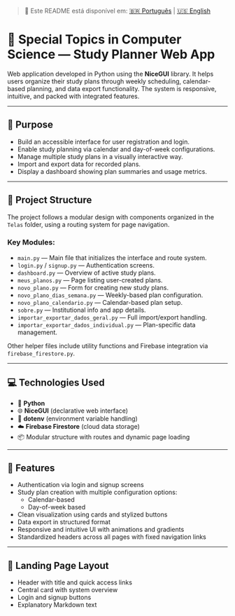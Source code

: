 > 📘 Este README está disponível em: [🇧🇷 Português](README.md) | [🇺🇸 English](README.en.md)

# 📘 Special Topics in Computer Science — Study Planner Web App

Web application developed in Python using the **NiceGUI** library. It helps users organize their study plans through weekly scheduling, calendar-based planning, and data export functionality. The system is responsive, intuitive, and packed with integrated features.

---

## 🎯 Purpose

- Build an accessible interface for user registration and login.
- Enable study planning via calendar and day-of-week configurations.
- Manage multiple study plans in a visually interactive way.
- Import and export data for recorded plans.
- Display a dashboard showing plan summaries and usage metrics.

---

## 🧱 Project Structure

The project follows a modular design with components organized in the `Telas` folder, using a routing system for page navigation.

### Key Modules:

- `main.py` — Main file that initializes the interface and route system.
- `login.py` / `signup.py` — Authentication screens.
- `dashboard.py` — Overview of active study plans.
- `meus_planos.py` — Page listing user-created plans.
- `novo_plano.py` — Form for creating new study plans.
- `novo_plano_dias_semana.py` — Weekly-based plan configuration.
- `novo_plano_calendario.py` — Calendar-based plan setup.
- `sobre.py` — Institutional info and app details.
- `importar_exportar_dados_geral.py` — Full import/export handling.
- `importar_exportar_dados_individual.py` — Plan-specific data management.

Other helper files include utility functions and Firebase integration via `firebase_firestore.py`.

---

## 💻 Technologies Used

- 🐍 **Python**
- 🌐 **NiceGUI** (declarative web interface)
- 🧪 **dotenv** (environment variable handling)
- ☁️ **Firebase Firestore** (cloud data storage)
- 📦 Modular structure with routes and dynamic page loading

---

## 🧠 Features

- Authentication via login and signup screens
- Study plan creation with multiple configuration options:
  - Calendar-based
  - Day-of-week based
- Clean visualization using cards and stylized buttons
- Data export in structured format
- Responsive and intuitive UI with animations and gradients
- Standardized headers across all pages with fixed navigation links

---

## 📱 Landing Page Layout

- Header with title and quick access links
- Central card with system overview
- Login and signup buttons
- Explanatory Markdown text

